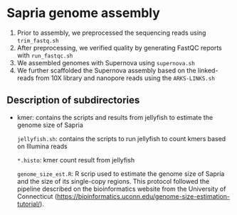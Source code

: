 Sapria genome assembly
===============

1. Prior to assembly, we preprocessed the sequencing reads using `trim_fastq.sh`
2. After preprocessing, we verified quality by generating FastQC reports with `run_fastqc.sh`
3. We assembled genomes with Supernova using `supernova.sh`
4. We further scaffolded the Supernova assembly based on the linked-reads from 10X library and nanopore reads using the `ARKS-LINKS.sh`

Description of subdirectories
------------

- kmer: contains the scripts and results from jellyfish to estimate the genome size of Sapria
		
	`jellyfish.sh`: contains the scripts to run jellyfish to count kmers based on Illumina reads
	
	`*.histo`: kmer count result from jellyfish
	
	`genome_size_est.R`: R scrip used to estimate the genome size of Sapria and the size of its single-copy regions. This protocol followed the pipeline described on the bioinformatics website from the University of Connecticut (https://bioinformatics.uconn.edu/genome-size-estimation-tutorial/).
		